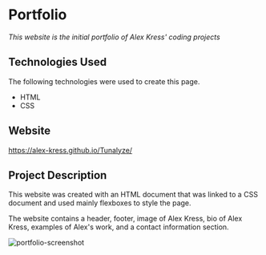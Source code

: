 # Portfolio

*This website is the initial portfolio of Alex Kress' coding projects*


## Technologies Used

The following technologies were used to create this page.

* HTML
* CSS

## Website

https://alex-kress.github.io/Tunalyze/

## Project Description

This website was created with an HTML document that was linked to a CSS document and used mainly flexboxes to style the page.

The website contains a header, footer, image of Alex Kress, bio of Alex Kress, examples of Alex's work, and a contact information section.

![portfolio-screenshot](https://user-images.githubusercontent.com/94755161/166611926-5b04fac9-f3a6-4384-94b0-913147cb6c4c.jpg)

